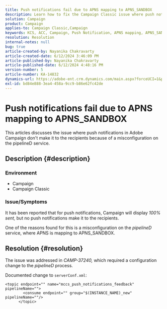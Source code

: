 ```yaml
---
title: Push notifications fail due to APNS mapping to APNS_SANDBOX
description: Learn how to fix the Campaign Classic issue where push notifications display 100% sent, but no push notifications make it to recipients.
solution: Campaign
product: Campaign
applies-to: Campaign Classic,Campaign
keywords: KCS, ACC, Campaign, Push Notification, APNS mapping, APNS_SANDBOX
resolution: Resolution
internal-notes: null
bug: true
article-created-by: Nayanika Chakravarty
article-created-date: 6/12/2024 3:46:09 PM
article-published-by: Nayanika Chakravarty
article-published-date: 6/12/2024 4:48:16 PM
version-number: 5
article-number: KA-14832
dynamics-url: https://adobe-ent.crm.dynamics.com/main.aspx?forceUCI=1&pagetype=entityrecord&etn=knowledgearticle&id=c37bbfdf-d228-ef11-840b-0022480a40c2
exl-id: bd84e888-3ea4-458a-9cc9-b86e62fc42de
---
```

# Push notifications fail due to APNS mapping to APNS_SANDBOX


This articles discusses the issue where push notifications in Adobe Campaign don't make it to the recipients because of a misconfiguration on the pipelineD service.

## Description {#description}


### <b>Environment</b>

- Campaign
- Campaign Classic




### <b>Issue/Symptoms</b>

It has been reported that for push notifications, Campaign will display *100% sent,* but no push notifications make it to the recipients.

One of the reasons found for this is a misconfiguration on the *pipelineD* service, where APNS is mapping to APNS_SANDBOX.


## Resolution {#resolution}


The issue was addressed in *CAMP-37240,* which required a configuration change to the *pipelineD* process.

Documented change to `serverConf.xml`:


```
<topic endpoint="" name="mccs_push_notifications_feedback" pipelineName="">
        <consume endpoint="" group="$(INSTANCE_NAME)_new" pipelineName=""/>
      </topic>
```
